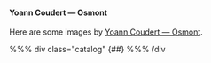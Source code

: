 #### Yoann Coudert — Osmont

Here are some images by [Yoann Coudert — Osmont](http://perso.ens-lyon.fr/yoann.coudert-osmont/).

%%% div class="catalog"
{##}
%%% /div
